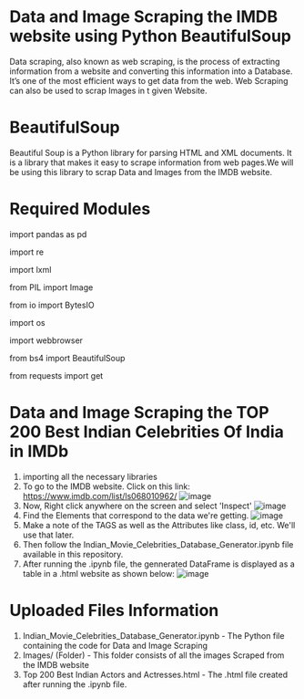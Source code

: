 # Data and Image Scraping the IMDB website using Python BeautifulSoup 
Data scraping, also known as web scraping, is the process of extracting information from a website and converting this information into
a Database. It’s one of the most efficient ways to get data from the web. 
Web Scraping can also be used to scrap Images in t given Website.

# BeautifulSoup
Beautiful Soup is a Python library for parsing HTML and XML documents. It is a library that makes it easy to scrape information from web pages.We will be using this library to scrap Data and Images from the IMDB website.

# Required Modules
import pandas as pd

import re

import lxml

from PIL import Image

from io import BytesIO

import os

import webbrowser

from bs4 import BeautifulSoup

from requests import get

# Data and Image Scraping the TOP 200 Best Indian Celebrities Of India in IMDb

1. importing all the necessary libraries
2. To go to the IMDB website. Click on this link: https://www.imdb.com/list/ls068010962/
![image](https://user-images.githubusercontent.com/54140890/80499110-2fe12d80-898a-11ea-9c59-3ff71607dfb3.png)
3. Now, Right click anywhere on the screen and select 'Inspect' 
![image](https://user-images.githubusercontent.com/54140890/80498910-eb559200-8989-11ea-9b00-82536c499a78.png)
4. Find the Elements that correspond to the data we're getting.
![image](https://user-images.githubusercontent.com/54140890/80499002-0f18d800-898a-11ea-95f4-d93d9f736973.png)
5. Make a note of the TAGS as well as the Attributes like class, id, etc. We'll use that later.
6. Then follow the Indian_Movie_Celebrities_Database_Generator.ipynb file available in this repository.
7. After running the .ipynb file, the gennerated DataFrame is displayed as a table in a .html website as shown below:
![image](https://user-images.githubusercontent.com/54140890/80499673-e80ed600-898a-11ea-8e8b-f79d2898c914.png)


# Uploaded Files Information
1. Indian_Movie_Celebrities_Database_Generator.ipynb - The Python file containing the code for Data and Image Scraping
2. Images/ (Folder) - This folder consists of all the images Scraped from the IMDB website
3. Top 200 Best Indian Actors and Actresses.html - The .html file created after running the .ipynb file.
